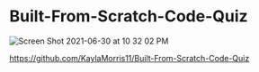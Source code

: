 # Built-From-Scratch-Code-Quiz
![Screen Shot 2021-06-30 at 10 32 02 PM](https://user-images.githubusercontent.com/78561316/124070799-400ff500-d9f3-11eb-83e0-9904e260939d.png)

https://github.com/KaylaMorris11/Built-From-Scratch-Code-Quiz
